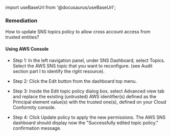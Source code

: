 import useBaseUrl from '@docusaurus/useBaseUrl';

### Remediation
How to update SNS topics policy to allow cross account access from trusted entities?

#### Using AWS Console

- Step 1: In the left navigation panel, under SNS Dashboard, select Topics. Select the AWS SNS topic that you want to reconfigure.
	(see Audit section part I to identify the right resource).

- Step 2: Click the Edit button from the dashboard top menu.

- Step 3: Inside the Edit topic policy dialog box, select Advanced view tab and replace the existing (untrusted) AWS identifier(s) defined as the Principal element value(s) with the trusted one(s), defined on your Cloud Conformity console.

- Step 4: Click Update policy to apply the new permissions. The AWS SNS dashboard should display now the "Successfully edited topic policy." confirmation message.